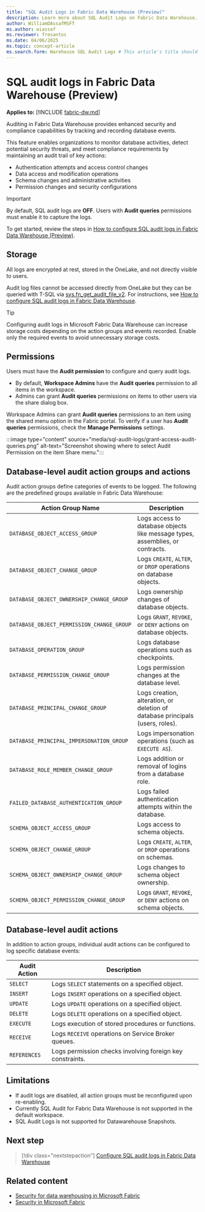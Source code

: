 ```yaml
---
title: "SQL Audit Logs in Fabric Data Warehouse (Preview)"
description: Learn more about SQL Audit Logs on Fabric Data Warehouse.
author: WilliamDAssafMSFT
ms.author: wiassaf
ms.reviewer: fresantos
ms.date: 04/06/2025
ms.topic: concept-article
ms.search.form: Warehouse SQL Audit Logs # This article's title should not change. If so, contact engineering.
---
```

# SQL audit logs in Fabric Data Warehouse (Preview)

**Applies to:** [!INCLUDE [fabric-dw.md](includes/applies-to-version/fabric-se-and-dw.md)]

Auditing in Fabric Data Warehouse provides enhanced security and compliance capabilities by tracking and recording database events.  

This feature enables organizations to monitor database activities, detect potential security threats, and meet compliance requirements by maintaining an audit trail of key actions:

- Authentication attempts and access control changes
- Data access and modification operations
- Schema changes and administrative activities
- Permission changes and security configurations

> [!IMPORTANT]
> By default, SQL audit logs are **OFF**. Users with **Audit queries** permissions must enable it to capture the logs.

To get started, review the steps in [How to configure SQL audit logs in Fabric Data Warehouse (Preview)](configure-sql-audit-logs.md).

## Storage

All logs are encrypted at rest, stored in the OneLake, and not directly visible to users.

Audit log files cannot be accessed directly from OneLake but they can be queried with T-SQL via [sys.fn_get_audit_file_v2](/sql/relational-databases/system-functions/sys-fn-get-audit-file-v2-transact-sql?view=fabric&preserve-view=true). For instructions, see [How to configure SQL audit logs in Fabric Data Warehouse](configure-sql-audit-logs.md#query-audit-logs).

> [!TIP]
> Configuring audit logs in Microsoft Fabric Data Warehouse can increase storage costs depending on the action groups and events recorded. Enable only the required events to avoid unnecessary storage costs.
 
## Permissions

Users must have the **Audit permission** to configure and query audit logs.

- By default, **Workspace Admins** have the **Audit queries** permission to all items in the workspace.
- Admins can grant **Audit queries**  permissions on items to other users via the share dialog box.

Workspace Admins can grant **Audit queries** permissions to an item using the shared menu option in the Fabric portal. To verify if a user has **Audit queries** permissions, check the **Manage Permissions** settings.

:::image type="content" source="media/sql-audit-logs/grant-access-audit-queries.png" alt-text="Screenshot showing where to select Audit Permission on the item Share menu.":::

## Database-level audit action groups and actions

Audit action groups define categories of events to be logged. The following are the predefined groups available in Fabric Data Warehouse:

| Action Group Name | Description |
|------------------|-------------|
| `DATABASE_OBJECT_ACCESS_GROUP` | Logs access to database objects like message types, assemblies, or contracts. |
| `DATABASE_OBJECT_CHANGE_GROUP` | Logs `CREATE`, `ALTER`, or `DROP` operations on database objects. |
| `DATABASE_OBJECT_OWNERSHIP_CHANGE_GROUP` | Logs ownership changes of database objects. |
| `DATABASE_OBJECT_PERMISSION_CHANGE_GROUP` | Logs `GRANT`, `REVOKE`, or `DENY` actions on database objects. |
| `DATABASE_OPERATION_GROUP` | Logs database operations such as checkpoints. |
| `DATABASE_PERMISSION_CHANGE_GROUP` | Logs permission changes at the database level. |
| `DATABASE_PRINCIPAL_CHANGE_GROUP` | Logs creation, alteration, or deletion of database principals (users, roles). |
| `DATABASE_PRINCIPAL_IMPERSONATION_GROUP` | Logs impersonation operations (such as `EXECUTE AS`). |
| `DATABASE_ROLE_MEMBER_CHANGE_GROUP` | Logs addition or removal of logins from a database role. |
| `FAILED_DATABASE_AUTHENTICATION_GROUP` | Logs failed authentication attempts within the database. |
| `SCHEMA_OBJECT_ACCESS_GROUP` | Logs access to schema objects. |
| `SCHEMA_OBJECT_CHANGE_GROUP` | Logs `CREATE`, `ALTER`, or `DROP` operations on schemas. |
| `SCHEMA_OBJECT_OWNERSHIP_CHANGE_GROUP` | Logs changes to schema object ownership. |
| `SCHEMA_OBJECT_PERMISSION_CHANGE_GROUP` | Logs `GRANT`, `REVOKE`, or `DENY` actions on schema objects. |

## Database-level audit actions

In addition to action groups, individual audit actions can be configured to log specific database events:

| Audit Action | Description |
|-------------|-------------|
| `SELECT` | Logs `SELECT` statements on a specified object. |
| `INSERT` | Logs `INSERT` operations on a specified object. |
| `UPDATE` | Logs `UPDATE` operations on a specified object. |
| `DELETE` | Logs `DELETE` operations on a specified object. |
| `EXECUTE` | Logs execution of stored procedures or functions. |
| `RECEIVE` | Logs `RECEIVE` operations on Service Broker queues. |
| `REFERENCES` | Logs permission checks involving foreign key constraints. |

## Limitations

- If audit logs are disabled, all action groups must be reconfigured upon re-enabling.
- Currently SQL Audit for Fabric Data Warehouse is not supported in the default workspace.
- SQL Audit Logs is not supported for Datawarehouse Snapshots. 

## Next step

> [!div class="nextstepaction"]
> [Configure SQL audit logs in Fabric Data Warehouse](configure-sql-audit-logs.md)

## Related content

- [Security for data warehousing in Microsoft Fabric](security.md)
- [Security in Microsoft Fabric](../security/security-overview.md)
